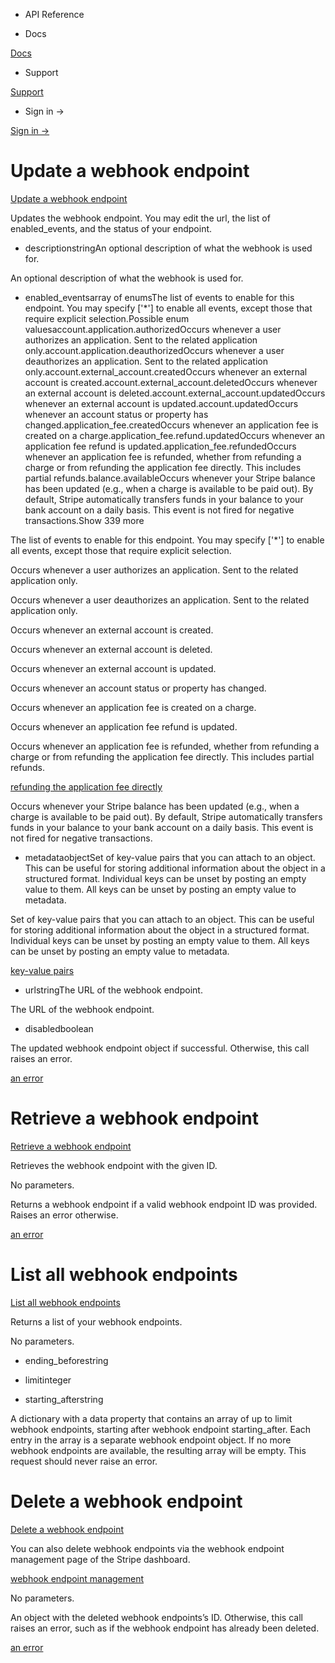 - API Reference

- Docs

[Docs](/)

- Support

[Support](https://support.stripe.com)

- Sign in →

[Sign in →](https://dashboard.stripe.com/login)

# Update a webhook endpoint

[Update a webhook endpoint](/api/webhook_endpoints/update)

Updates the webhook endpoint. You may edit the url, the list of enabled_events, and the status of your endpoint.

- descriptionstringAn optional description of what the webhook is used for.

An optional description of what the webhook is used for.

- enabled_eventsarray of enumsThe list of events to enable for this endpoint. You may specify ['*'] to enable all events, except those that require explicit selection.Possible enum valuesaccount.application.authorizedOccurs whenever a user authorizes an application. Sent to the related application only.account.application.deauthorizedOccurs whenever a user deauthorizes an application. Sent to the related application only.account.external_account.createdOccurs whenever an external account is created.account.external_account.deletedOccurs whenever an external account is deleted.account.external_account.updatedOccurs whenever an external account is updated.account.updatedOccurs whenever an account status or property has changed.application_fee.createdOccurs whenever an application fee is created on a charge.application_fee.refund.updatedOccurs whenever an application fee refund is updated.application_fee.refundedOccurs whenever an application fee is refunded, whether from refunding a charge or from refunding the application fee directly. This includes partial refunds.balance.availableOccurs whenever your Stripe balance has been updated (e.g., when a charge is available to be paid out). By default, Stripe automatically transfers funds in your balance to your bank account on a daily basis. This event is not fired for negative transactions.Show 339 more

The list of events to enable for this endpoint. You may specify ['*'] to enable all events, except those that require explicit selection.

Occurs whenever a user authorizes an application. Sent to the related application only.

Occurs whenever a user deauthorizes an application. Sent to the related application only.

Occurs whenever an external account is created.

Occurs whenever an external account is deleted.

Occurs whenever an external account is updated.

Occurs whenever an account status or property has changed.

Occurs whenever an application fee is created on a charge.

Occurs whenever an application fee refund is updated.

Occurs whenever an application fee is refunded, whether from refunding a charge or from refunding the application fee directly. This includes partial refunds.

[refunding the application fee directly](#fee_refunds)

Occurs whenever your Stripe balance has been updated (e.g., when a charge is available to be paid out). By default, Stripe automatically transfers funds in your balance to your bank account on a daily basis. This event is not fired for negative transactions.

- metadataobjectSet of key-value pairs that you can attach to an object. This can be useful for storing additional information about the object in a structured format. Individual keys can be unset by posting an empty value to them. All keys can be unset by posting an empty value to metadata.

Set of key-value pairs that you can attach to an object. This can be useful for storing additional information about the object in a structured format. Individual keys can be unset by posting an empty value to them. All keys can be unset by posting an empty value to metadata.

[key-value pairs](/api/metadata)

- urlstringThe URL of the webhook endpoint.

The URL of the webhook endpoint.

- disabledboolean

The updated webhook endpoint object if successful. Otherwise, this call raises an error.

[an error](#errors)

# Retrieve a webhook endpoint

[Retrieve a webhook endpoint](/api/webhook_endpoints/retrieve)

Retrieves the webhook endpoint with the given ID.

No parameters.

Returns a webhook endpoint if a valid webhook endpoint ID was provided. Raises an error otherwise.

[an error](#errors)

# List all webhook endpoints

[List all webhook endpoints](/api/webhook_endpoints/list)

Returns a list of your webhook endpoints.

No parameters.

- ending_beforestring

- limitinteger

- starting_afterstring

A dictionary with a data property that contains an array of up to limit webhook endpoints, starting after webhook endpoint starting_after. Each entry in the array is a separate webhook endpoint object. If no more webhook endpoints are available, the resulting array will be empty. This request should never raise an error.

# Delete a webhook endpoint

[Delete a webhook endpoint](/api/webhook_endpoints/delete)

You can also delete webhook endpoints via the webhook endpoint management page of the Stripe dashboard.

[webhook endpoint management](https://dashboard.stripe.com/account/webhooks)

No parameters.

An object with the deleted webhook endpoints’s ID. Otherwise, this call raises an error, such as if the webhook endpoint has already been deleted.

[an error](#errors)
